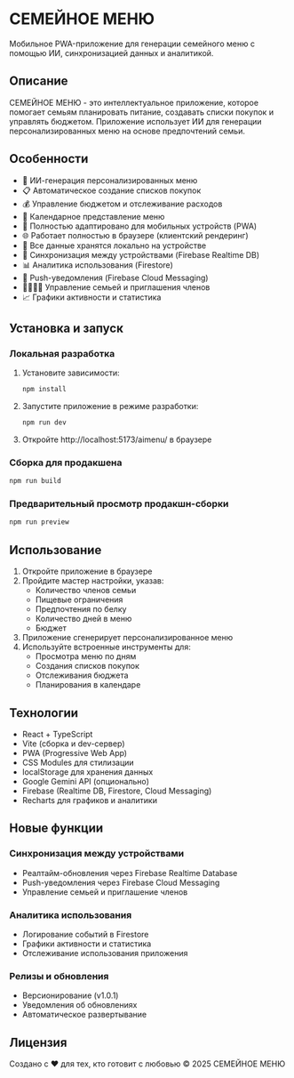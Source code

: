 # СЕМЕЙНОЕ МЕНЮ

Мобильное PWA-приложение для генерации семейного меню с помощью ИИ, синхронизацией данных и аналитикой.

## Описание

СЕМЕЙНОЕ МЕНЮ - это интеллектуальное приложение, которое помогает семьям планировать питание, создавать списки покупок и управлять бюджетом. Приложение использует ИИ для генерации персонализированных меню на основе предпочтений семьи.

## Особенности

- 🤖 ИИ-генерация персонализированных меню
- 📋 Автоматическое создание списков покупок
- 💰 Управление бюджетом и отслеживание расходов
- 📅 Календарное представление меню
- 📱 Полностью адаптировано для мобильных устройств (PWA)
- 🌐 Работает полностью в браузере (клиентский рендеринг)
- 🔐 Все данные хранятся локально на устройстве
- 🔁 Синхронизация между устройствами (Firebase Realtime DB)
- 📊 Аналитика использования (Firestore)
- 🔔 Push-уведомления (Firebase Cloud Messaging)
- 👨‍👩‍👧‍👦 Управление семьей и приглашения членов
- 📈 Графики активности и статистика

## Установка и запуск

### Локальная разработка

1. Установите зависимости:
   ```bash
   npm install
   ```

2. Запустите приложение в режиме разработки:
   ```bash
   npm run dev
   ```

3. Откройте http://localhost:5173/aimenu/ в браузере

### Сборка для продакшена

```bash
npm run build
```

### Предварительный просмотр продакшн-сборки

```bash
npm run preview
```

## Использование

1. Откройте приложение в браузере
2. Пройдите мастер настройки, указав:
   - Количество членов семьи
   - Пищевые ограничения
   - Предпочтения по белку
   - Количество дней в меню
   - Бюджет
3. Приложение сгенерирует персонализированное меню
4. Используйте встроенные инструменты для:
   - Просмотра меню по дням
   - Создания списков покупок
   - Отслеживания бюджета
   - Планирования в календаре

## Технологии

- React + TypeScript
- Vite (сборка и dev-сервер)
- PWA (Progressive Web App)
- CSS Modules для стилизации
- localStorage для хранения данных
- Google Gemini API (опционально)
- Firebase (Realtime DB, Firestore, Cloud Messaging)
- Recharts для графиков и аналитики

## Новые функции

### Синхронизация между устройствами
- Реалтайм-обновления через Firebase Realtime Database
- Push-уведомления через Firebase Cloud Messaging
- Управление семьей и приглашение членов

### Аналитика использования
- Логирование событий в Firestore
- Графики активности и статистика
- Отслеживание использования приложения

### Релизы и обновления
- Версионирование (v1.0.1)
- Уведомления об обновлениях
- Автоматическое развертывание

## Лицензия

Создано с ❤️ для тех, кто готовит с любовью
© 2025 СЕМЕЙНОЕ МЕНЮ